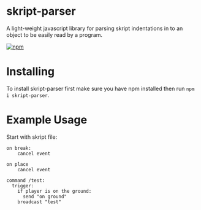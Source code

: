 # skript-parser
A light-weight javascript library for parsing skript indentations in to an object to be easily read by a program.

[![npm](https://img.shields.io/npm/dt/cubed-api.svg?style=for-the-badge)](https://npmjs.com/package/cubed-api)

# Installing
To install skript-parser first make sure you have npm installed then run `npm i skript-parser`.

# Example Usage
Start with skript file:
```
on break:
    cancel event
    
on place
    cancel event

command /test:
  trigger:
    if player is on the ground:
      send "on ground"
    broadcast "test"
```
